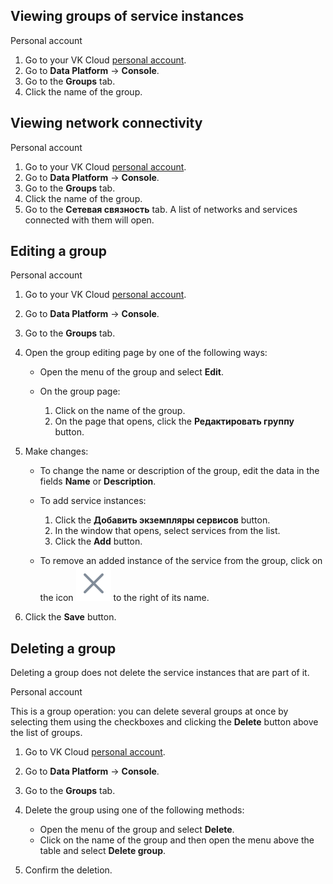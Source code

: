 ## Viewing groups of service instances

<tabs>
<tablist>
<tab>Personal account</tab>
</tablist>
<tabpanel>

1. Go to your VK Cloud [personal account](https://cloud.vk.com/app/en/).
1. Go to **Data Platform** → **Console**.
1. Go to the **Groups** tab.
1. Click the name of the group.

</tabpanel>
</tabs>

## Viewing network connectivity

<tabs>
<tablist>
<tab>Personal account</tab>
</tablist>
<tabpanel>

1. Go to your VK Cloud [personal account](https://cloud.vk.com/app/en/).
1. Go to **Data Platform** → **Console**.
1. Go to the **Groups** tab.
1. Click the name of the group.
1. Go to the **Сетевая связность** tab. A list of networks and services connected with them will open.

</tabpanel>
</tabs>

## Editing a group

<tabs>
<tablist>
<tab>Personal account</tab>
</tablist>
<tabpanel>

1. Go to your VK Cloud [personal account](https://cloud.vk.com/app/en/).
1. Go to **Data Platform** → **Console**.
1. Go to the **Groups** tab.
1. Open the group editing page by one of the following ways:

    - Open the menu of the group and select **Edit**.
    - On the group page:

        1. Click on the name of the group.
        1. On the page that opens, click the **Редактировать группу** button.

1. Make changes:

    - To change the name or description of the group, edit the data in the fields **Name** or **Description**.
    - To add service instances:

        1. Click the **Добавить экземпляры сервисов** button.
        1. In the window that opens, select services from the list.
        1. Click the **Add** button.

    - To remove an added instance of the service from the group, click on the icon ![Delete](assets/delete-cross.svg "inline") to the right of its name.

1. Click the **Save** button.

</tabpanel>
</tabs>

## Deleting a group

<warn>

Deleting a group does not delete the service instances that are part of it.

</warn>

<tabs>
<tablist>
<tab>Personal account</tab>
</tablist>
<tabpanel>

This is a group operation: you can delete several groups at once by selecting them using the checkboxes and clicking the **Delete** button above the list of groups.

1. Go to VK Cloud [personal account](https://msk.cloud.vk.com/app/en/).
1. Go to **Data Platform** → **Console**.
1. Go to the **Groups** tab.
1. Delete the group using one of the following methods:

    - Open the menu of the group and select **Delete**.
    - Click on the name of the group and then open the menu above the table and select **Delete group**.

1. Confirm the deletion.

</tabpanel>
</tabs>
